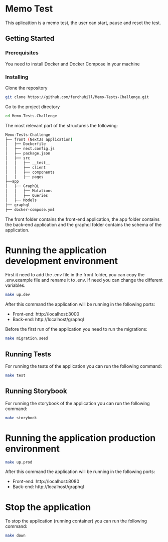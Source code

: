 # Memo Test

This aplicattion is a memo test, the user can start, pause and reset the test.

## Getting Started

### Prerequisites

You need to install Docker and Docker Compose in your machine

### Installing

Clone the repository

```bash
git clone https://github.com/ferchuhill/Memo-Tests-Challenge.git
```

Go to the project directory

```bash
cd Memo-Tests-Challenge
```

The most relevant part of the structureis the following:

```bash
Memo-Tests-Challenge
├── front (NextJs application)
│   ├── Dockerfile
│   ├── next.config.js
│   ├── package.json
│   ├── src
│   │   ├── __test__
│   │   ├── client
│   │   ├── components
│   │   ├── pages
├──app
│   ├── GraphQL
│   │   ├── Mutations
│   │   ├── Queries
│   ├── Models
├── graphql
├── docker-compose.yml
```

The front folder contains the front-end application, the app folder contains the back-end application and the graphql folder contains the schema of the application.

# Running the application development environment

First it need to add the .env file in the front folder, you can copy the .env.example file and rename it to .env. If need you can change the different variables.

```bash
make up.dev
```

After this command the application will be running in the following ports:

-   Front-end: http://localhost:3000
-   Back-end: http://localhost/graphql

Before the first run of the application you need to run the migrations:

```bash
make migration.seed
```

## Running Tests

For running the tests of the application you can run the following command:

```bash
make test
```

## Running Storybook

For running the storybook of the application you can run the following command:

```bash
make storybook
```

# Running the application production environment

```bash
make up.prod
```

After this command the application will be running in the following ports:

-   Front-end: http://localhost:8080
-   Back-end: http://localhost/graphql

# Stop the application

To stop the application (running container) you can run the following command:

```bash
make down
```
